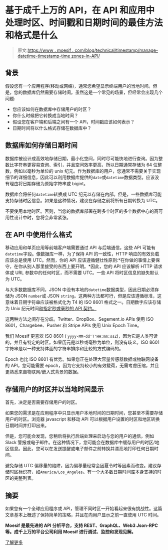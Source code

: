 # 基于成千上万的 API，在 API 和应用中处理时区、时间戳和日期时间的最佳方法和格式是什么

> 原文:[https://www . moesif . com/blog/technical/timestamp/manage-datetime-timestamp-time zones-in-API/](https://www.moesif.com/blog/technical/timestamp/manage-datetime-timestamp-timezones-in-api/)

## 背景

假设您有一个应用程序(移动或网络)，通常您希望显示终端用户的当地时间。但是，您的数据库仍然需要存储时间。虽然这是一个常见的场景，但经常会出现几个问题:

*   您应该如何在数据库中存储用户的时区？
*   你什么时候把它转换成当地时间？
*   假设您在客户端和后端之间有一个 API，时间戳应该如何表示？
*   日期时间将以什么格式存储在数据库中？

## 数据库如何存储日期时间

数据库被设计成高效地存储日期，最小化空间，同时尽可能快地进行查询。因为整数比字符串更容易查询、索引，并且空间效率更高，所以日期通常存储为 64 位整数，例如以毫秒为单位的 unix 纪元。作为数据库的用户，您通常不需要关于实现细节的详细信息，因此可以利用数据库提供的`date`或`datetime`数据类型。应该没有理由将日期存储为原始字符串或 bigint。

数据库会将任何`datetime`转换成 UTC 纪元以存储在内部。但是，一些数据库可能支持存储时区信息。如果是这种情况，建议在存储之前将所有日期转换为 UTC。

不要使用本地时区。否则，当您的数据库部署在跨多个时区的多个数据中心的高可用性设计中时，您将会非常紧张。

## 在 API 中使用什么格式

移动应用和单页应用等前端客户端需要通过 API 与后端通信，这些 API 可能有`datetime`字段。像数据库一样，为了保持 API 的一致性，HTTP 响应的有效负载应该总是使用 UTC。然而，你的 API 应该遵循健壮性原则:*在你做的事情上要保守，在你从别人那里接受的东西上要开明。*因此，您的 API 应该解析 HTTP 请求体或 URL 参数中的任何时区，而不需要 UTC。一些 API 将时区信息的缺失默认为 UTC。

与大多数数据库不同，JSON 中没有本地的`datetime`数据类型，因此日期必须存储为 JSON `number`或 JSON `string`。这两种方法都可行，但是应该遵循标准，这意味着日期字符串应该被格式化为 T4 的 ISO 8601 格式之一。日期数字应该存储为 Unix 纪元时间[和指定秒或毫秒的 API 契约。](https://en.wikipedia.org/wiki/Unix_time)

这两种方法之间存在分歧。Twitter、DropBox、Segement.io APIs 使用 ISO 8601，Chargebee、Pusher 和 Stripe APIs 使用 Unix Epoch Time。

我们 Moesif 更喜欢 ISO 8601 ( `yyyy-MM-dd'T'HH:mm:ssZ`)，因为它是人类可读的，并且有特定的时区。如果历元是以秒或毫秒为单位，则没有歧义。ISO 8601 字符串是以一种支持体面的字符串排序和比较的方式编码的。

Epoch 也比 ISO 8601 有优势。如果您正在处理大容量传感器数据或物联网设备的 API，您可能需要 epoch，因为它支持较小的有效载荷，无需考虑压缩，并且更熟悉来自物联网/嵌入式背景的数据。

## 存储用户的时区并以当地时间显示

首先，决定是否需要存储用户的时区。

如果您的需求是在应用程序中只显示用户本地时间的日期时间，您甚至不需要存储用户的时区。浏览器 javascript 和移动 API 可以根据用户设置的时区和地区转换日期时间并打印出来。

但是，您可能会发现，您稍后将执行后端处理来启动与您的用户的通信，例如 Slack 警报或电子邮件。在这种情况下，您可能会在数据库中缓存用户的时区/地区信息。因此，您可以在发送提醒或电子邮件之前转换并漂亮地打印任何日期时间。

避免存储 UTC 偏移量的陷阱，因为偏移量经常会因夏令时等因素而改变。建议存储时区标识符，如`America/Los_Angeles`。有一个大多数日期时间库本身支持的时区的完整列表。

## 摘要

如果您有一个全球应用程序或 API，管理不同时区一开始看起来很有挑战性。这篇文章基本上概述了保持简单的策略，并且在向用户显示之前一直使用 UTC 时间。

**Moesif 是最先进的 API 分析平台，支持 REST、GraphQL、Web3 Json-RPC 等。成千上万的平台公司利用 Moesif 进行调试、监控和发现见解。**

[了解更多](https://www.moesif.com?utm_source=blog)